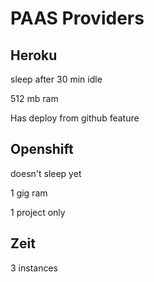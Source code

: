 # PAAS Providers

## **Heroku**

sleep after 30 min idle

512 mb ram

Has deploy from github feature

## **Openshift**

doesn't sleep yet

1 gig ram

1 project only

## **Zeit**

3 instances

